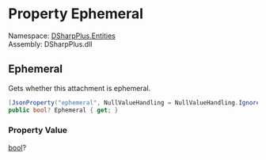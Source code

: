 # Property Ephemeral

Namespace: [DSharpPlus.Entities](DSharpPlus.Entities.md)  
Assembly: DSharpPlus.dll

## <a id="DSharpPlus_Entities_DiscordAttachment_Ephemeral"></a>Ephemeral

Gets whether this attachment is ephemeral.

```csharp
[JsonProperty("ephemeral", NullValueHandling = NullValueHandling.Ignore)]
public bool? Ephemeral { get; }
```

### Property Value

[bool](https://learn.microsoft.com/dotnet/api/system.boolean)?

